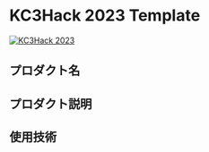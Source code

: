 # KC3Hack 2023 Template

[![KC3Hack 2023](https://kc3.me/cms/wp-content/uploads/2023/01/banner_with_kyoto-1024x576.png)](https://kc3.me/hack)

## プロダクト名

## プロダクト説明

## 使用技術

